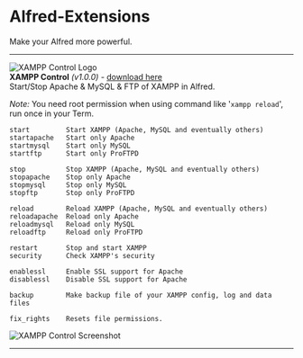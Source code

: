 Alfred-Extensions
=============
Make your Alfred more powerful. 

----

![XAMPP Control Logo](https://github.com/hzlzh/Alfred-Extensions/raw/master/XAMPP%20Control/icon.png 'XAMPP Control for Alfred Logo')  
**XAMPP Control** *(v1.0.0)* - [download here](https://github.com/hzlzh/Alfred-Extensions/raw/master/XAMPP%20Control.alfredextension 'XAMPP Control Download Link')  
Start/Stop Apache & MySQL & FTP of XAMPP in Alfred.

*Note:* You need root permission when using command like '`xampp reload`',  
      run once in your Term.
    
    start         Start XAMPP (Apache, MySQL and eventually others)
    startapache   Start only Apache
    startmysql    Start only MySQL
    startftp      Start only ProFTPD
    
    stop          Stop XAMPP (Apache, MySQL and eventually others)
    stopapache    Stop only Apache
    stopmysql     Stop only MySQL
    stopftp       Stop only ProFTPD
    
    reload        Reload XAMPP (Apache, MySQL and eventually others)
    reloadapache  Reload only Apache
    reloadmysql   Reload only MySQL
    reloadftp     Reload only ProFTPD
    
    restart       Stop and start XAMPP
    security      Check XAMPP's security
    
    enablessl     Enable SSL support for Apache
    disablessl    Disable SSL support for Apache
    
    backup        Make backup file of your XAMPP config, log and data files
    
    fix_rights    Resets file permissions.

![XAMPP Control Screenshot](https://github.com/hzlzh/Alfred-Extensions/raw/master/XAMPP%20Control/screenshot.png 'XAMPP Control for Alfred Screenshot')

----
